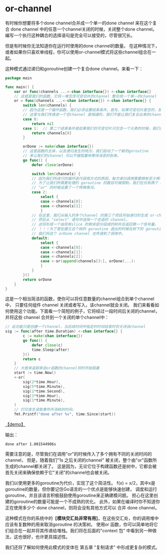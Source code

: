 # or-channel
有时候你想要将多个done channel合并成一个单一的done channel 来在这个复合 done channel
中的任意一个channel关闭的时候，关闭整个done channel。
编写一个执行这种耦合的选择语句是完全可以接受的，尽管很冗长。

但是有时候你无法知道你在运行时使用的done channel的数量。
在这种情况下，或者如果你只喜欢单线程，你可以使用or-channel模式将这些channel组合在一起。

这种模式通过递归和goroutine创建一个复合done channel。来看一下：
```go
package main

func main() {
	var or func(channels ...<-chan interface{}) <-chan interface{}
	// 这就是我们的函数，它将一堆包含可变切片的channel 整合成一个单一的channel
	or = func(channels ...<-chan interface{}) <-chan interface{} {
		switch len(channels) {
		// 因为这是一个循环函数，我们必须设置结束条件。首先，如果可变切片是空的，我们只返回一个空 channel。
		// 这里与我们传递进一个空channel 是相通的，我们不能让我们复合出来的channel有任何的元素。
		case 0:
			return nil
		case 1:  // 第二个结束条件是如果我们的可变切片只包含一个元素的时候，我们就返回那个元素。
			return channels[0]
		}

		orDone := make(chan interface{})
		// 这是函数的主体，以及递归发生的地方。我们启动了一个新的goroutine
		// 来让我们的channel 可以不被阻塞地等待消息的到来。
		go func() {
			defer close(orDone)

			switch len(channels) {
			// 因为我们所进行的循环迭代调用方式的原因，每次递归调用需要拥有至少两个channel。
			// 为了让我们所需要处理的 goroutine 的数目可被限制，我们在仅有两个 channel 调用
			// "or" 的时候设置了一个特殊情况。
			case 2:
				select {
				case <-channels[0]:
				case <-channels[1]:
				}
			// 在这里，我们从输入的多个channel 的第三个项目开始递归的生成 or-channel
			// 然后从 "select" 语句中选择一个合适的 channel。
			// 这将形成一个由现有slice 的剩余部分组成的树并且返回第一个信号量。
			// ！！！为了使在建立这个树的 goroutine 退出的时候在树下的 goroutine 也可以跟着退出，
			// 我们将这个 orDone channel 也传递到了调用中。
			default:
				select {
				case <-channels[0]:
				case <-channels[1]:
				case <-channels[2]:
				case <-or(append(channels[3:], orDone)...):
				}
			}
		}()
		return orDone
	}
}
```
这是一个相当简洁的函数，使你可以将任意数量的channel组合到单个channel中，
只要任何组件 channel 关闭或者写入，该channel就会关闭。
我们来看看如何使用这个功能。下面看一个简短的例子，它将经过一段时间后关闭的channel，
并将这些 channel 合并到一个关闭的单个channel中：
```go
// 此功能只是创建一个channel，当后续时间中指定的时间结束时将关闭该channel
sig := func(after time.Duration) <-chan interface{} {
		c := make(chan interface{})
		go func() {
			defer close(c)
			time.Sleep(after)
		}()
		return c
	}
    // 大致来追踪来自or函数的channel何时开始阻塞
	start := time.Now()
	<-or(
		sig(2*time.Hour),
		sig(5*time.Minute),
		sig(1*time.Second),
		sig(1*time.Hour),
		sig(1*time.Minute),
	)
    // 打印发生读取事件所消耗的时间。
	fmt.Printf("done after %v", time.Since(start))
```
[【demo】](oc1/oc1.go)

输出：
```shell
done after 1.001544986s
```
需要注意的是，尽管我们在调用"or"的时候传入了多个拥有不同的关闭时间的channel，
但是，随着我们"1s 之后关闭的channel" 被关闭，整个由"or"函数所生成的channel都关闭了。
这是因为，无论它位于构建函数还是树中，它都会被首先关闭来确保依赖于它"关闭"的channel也会被关闭。

我们以使用更多的goroutine为代价，实现了这个简洁性。
f(x) = x/2，其中x是goroutine的数量，但你要记住Go语言的一个优点是能够快速创建，
调度和运行goroutine，并且该语言积极鼓励使用goroutine来正确建模问题。
担心在这里创建的goroutine的数量可能是一个不成熟的优化。
此外，如果在编译时你不知道你正在使用多少个 done channel，则将会没有其他方式可以
合并 done channel。

这种模式在你的系统中的【**模块交汇处非常有用**】。在这些交汇处，你的调用堆中
应该有复数种的用来取消goroutine 的决策树。
使用or 函数，你可以简单地将它们组合在一起并将其传递给堆栈。我们将在后面的"context 包"
中看到另一种做法，这也很好，也许更具描述性。

我们还将了解如何使用此模式的变体在 第五章 "复制请求" 中形成更复杂的模式。

